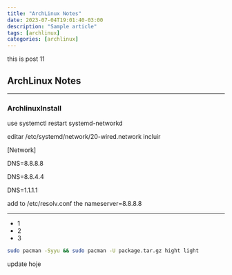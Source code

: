 ```yaml
---
title: "ArchLinux Notes"
date: 2023-07-04T19:01:40-03:00
description: "Sample article"
tags: [archlinux]
categories: [archlinux]
---
```


this is post 11

## ArchLinux Notes

------------------------------
### ArchlinuxInstall

use systemctl restart systemd-networkd

editar /etc/systemd/network/20-wired.network incluir

[Network]

DNS=8.8.8.8

DNS=8.8.4.4

DNS=1.1.1.1

add to /etc/resolv.conf the nameserver=8.8.8.8

-------
* 1
* 2
* 3


```bash
sudo pacman -Syyu && sudo pacman -U package.tar.gz hight light 
```

update hoje
